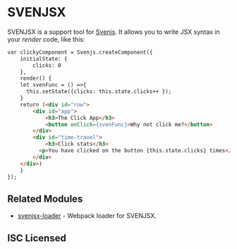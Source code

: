 # SVENJSX

SVENJSX is a support tool for [Svenjs](https:/github.com/svenanders/svenjs). It allows you to write JSX syntax in your _render_ code, like this:

```html
var clickyComponent = Svenjs.createComponent({
    initialState: {
        clicks: 0
    },
    render() {
    let svenFunc = () =>{
      this.setState({clicks: this.state.clicks++ });
    }
    return (<div id="row">
        <div id="app">
            <h3>The Click App</h3>
            <button onClick={svenFunc}>Why not click me?</button>
        </div>
        <div id="time-travel">
            <h3>Click stats</h3>
          <p>You have clicked on the button {this.state.clicks} times</p>
        </div>
    </div>)
    }
});
```

## Related Modules

* [svenjsx-loader](https://github.com/svenanders/svenjsx-loader) - Webpack loader for SVENJSX.

## ISC Licensed
